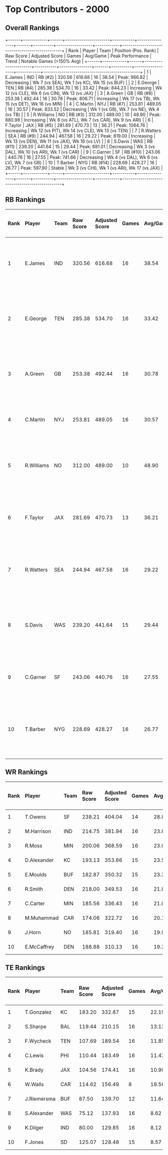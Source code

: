 # Top Contributors - 2000

## Overall Rankings

+------+------------+------+----------------------+-----------+----------------+-------+----------+------------------+------------+------------------------------------------------+
| Rank | Player     | Team | Position (Pos. Rank) | Raw Score | Adjusted Score | Games | Avg/Game | Peak Performance | Trend      | Notable Games (>150% Avg)                      |
+------+------------+------+----------------------+-----------+----------------+-------+----------+------------------+------------+------------------------------------------------+
| 1    | E.James    | IND  | RB (#2)              | 320.56    | 616.68         | 16    | 38.54    | Peak: 966.82     | Decreasing | Wk 7 (vs SEA), Wk 1 (vs KC), Wk 15 (vs BUF)    |
| 2    | E.George   | TEN  | RB (#4)              | 285.38    | 534.70         | 16    | 33.42    | Peak: 844.23     | Increasing | Wk 12 (vs CLE), Wk 6 (vs CIN), Wk 13 (vs JAX)  |
| 3    | A.Green    | GB   | RB (#8)              | 253.38    | 492.44         | 16    | 30.78    | Peak: 806.71     | Increasing | Wk 17 (vs TB), Wk 15 (vs DET), Wk 16 (vs MIN)  |
| 4    | C.Martin   | NYJ  | RB (#7)              | 253.81    | 489.05         | 16    | 30.57    | Peak: 833.52     | Decreasing | Wk 1 (vs GB), Wk 7 (vs NE), Wk 4 (vs TB)       |
| 5    | R.Williams | NO   | RB (#3)              | 312.00    | 489.00         | 10    | 48.90    | Peak: 880.98     | Increasing | Wk 8 (vs ATL), Wk 7 (vs CAR), Wk 9 (vs ARI)    |
| 6    | F.Taylor   | JAX  | RB (#5)              | 281.69    | 470.73         | 13    | 36.21    | Peak: 1064.76    | Increasing | Wk 12 (vs PIT), Wk 14 (vs CLE), Wk 13 (vs TEN) |
| 7    | R.Watters  | SEA  | RB (#9)              | 244.94    | 467.58         | 16    | 29.22    | Peak: 819.00     | Increasing | Wk 13 (vs DEN), Wk 11 (vs JAX), Wk 16 (vs LV)  |
| 8    | S.Davis    | WAS  | RB (#11)             | 239.20    | 441.64         | 15    | 29.44    | Peak: 691.01     | Decreasing | Wk 3 (vs DAL), Wk 10 (vs ARI), Wk 1 (vs CAR)   |
| 9    | C.Garner   | SF   | RB (#10)             | 243.06    | 440.76         | 16    | 27.55    | Peak: 741.66     | Decreasing | Wk 4 (vs DAL), Wk 6 (vs LV), Wk 7 (vs GB)      |
| 10   | T.Barber   | NYG  | RB (#14)             | 228.69    | 428.27         | 16    | 26.77    | Peak: 597.90     | Stable     | Wk 3 (vs CHI), Wk 1 (vs ARI), Wk 17 (vs JAX)   |
+------+------------+------+----------------------+-----------+----------------+-------+----------+------------------+------------+------------------------------------------------+

## RB Rankings

| Rank | Player     | Team | Raw Score | Adjusted Score | Games | Avg/Game | Peak Performance | Trend      | Notable Games (>150% Avg)                      |
| :----| :----------| :----| :---------| :--------------| :-----| :--------| :----------------| :----------| :----------------------------------------------|
| 1    | E.James    | IND  | 320.56    | 616.68         | 16    | 38.54    | Peak: 966.82     | Decreasing | Wk 7 (vs SEA), Wk 1 (vs KC), Wk 15 (vs BUF)    |
| 2    | E.George   | TEN  | 285.38    | 534.70         | 16    | 33.42    | Peak: 844.23     | Increasing | Wk 12 (vs CLE), Wk 6 (vs CIN), Wk 13 (vs JAX)  |
| 3    | A.Green    | GB   | 253.38    | 492.44         | 16    | 30.78    | Peak: 806.71     | Increasing | Wk 17 (vs TB), Wk 15 (vs DET), Wk 16 (vs MIN)  |
| 4    | C.Martin   | NYJ  | 253.81    | 489.05         | 16    | 30.57    | Peak: 833.52     | Decreasing | Wk 1 (vs GB), Wk 7 (vs NE), Wk 4 (vs TB)       |
| 5    | R.Williams | NO   | 312.00    | 489.00         | 10    | 48.90    | Peak: 880.98     | Increasing | Wk 8 (vs ATL), Wk 7 (vs CAR), Wk 9 (vs ARI)    |
| 6    | F.Taylor   | JAX  | 281.69    | 470.73         | 13    | 36.21    | Peak: 1064.76    | Increasing | Wk 12 (vs PIT), Wk 14 (vs CLE), Wk 13 (vs TEN) |
| 7    | R.Watters  | SEA  | 244.94    | 467.58         | 16    | 29.22    | Peak: 819.00     | Increasing | Wk 13 (vs DEN), Wk 11 (vs JAX), Wk 16 (vs LV)  |
| 8    | S.Davis    | WAS  | 239.20    | 441.64         | 15    | 29.44    | Peak: 691.01     | Decreasing | Wk 3 (vs DAL), Wk 10 (vs ARI), Wk 1 (vs CAR)   |
| 9    | C.Garner   | SF   | 243.06    | 440.76         | 16    | 27.55    | Peak: 741.66     | Decreasing | Wk 4 (vs DAL), Wk 6 (vs LV), Wk 7 (vs GB)      |
| 10   | T.Barber   | NYG  | 228.69    | 428.27         | 16    | 26.77    | Peak: 597.90     | Stable     | Wk 3 (vs CHI), Wk 1 (vs ARI), Wk 17 (vs JAX)   |

## WR Rankings

| Rank | Player      | Team | Raw Score | Adjusted Score | Games | Avg/Game | Peak Performance | Trend      | Notable Games (>150% Avg) |
| :----| :-----------| :----| :---------| :--------------| :-----| :--------| :----------------| :----------| :-------------------------|
| 1    | T.Owens     | SF   | 238.21    | 404.04         | 14    | 28.86    | Peak: 918.09     | Decreasing |                           |
| 2    | M.Harrison  | IND  | 214.75    | 381.94         | 16    | 23.87    | Peak: 663.19     | Decreasing |                           |
| 3    | R.Moss      | MIN  | 200.06    | 368.59         | 16    | 23.04    | Peak: 740.59     | Decreasing |                           |
| 4    | D.Alexander | KC   | 193.13    | 353.66         | 15    | 23.58    | Peak: 550.89     | Decreasing |                           |
| 5    | E.Moulds    | BUF  | 182.87    | 350.32         | 15    | 23.35    | Peak: 659.07     | Decreasing |                           |
| 6    | R.Smith     | DEN  | 218.00    | 349.53         | 16    | 21.85    | Peak: 652.63     | Decreasing |                           |
| 7    | C.Carter    | MIN  | 185.56    | 336.43         | 16    | 21.03    | Peak: 588.47     | Stable     |                           |
| 8    | M.Muhammad  | CAR  | 174.06    | 322.72         | 16    | 20.17    | Peak: 654.70     | Increasing |                           |
| 9    | J.Horn      | NO   | 185.81    | 319.40         | 16    | 19.96    | Peak: 672.58     | Increasing |                           |
| 10   | E.McCaffrey | DEN  | 188.88    | 310.13         | 16    | 19.38    | Peak: 632.13     | Stable     |                           |

## TE Rankings

| Rank | Player      | Team | Raw Score | Adjusted Score | Games | Avg/Game | Peak Performance | Trend      | Notable Games (>150% Avg) |
| :----| :-----------| :----| :---------| :--------------| :-----| :--------| :----------------| :----------| :-------------------------|
| 1    | T.Gonzalez  | KC   | 183.20    | 332.87         | 15    | 22.19    | Peak: 585.89     | Increasing |                           |
| 2    | S.Sharpe    | BAL  | 119.44    | 210.15         | 16    | 13.13    | Peak: 372.92     | Stable     |                           |
| 3    | F.Wycheck   | TEN  | 107.69    | 189.54         | 16    | 11.85    | Peak: 317.08     | Decreasing |                           |
| 4    | C.Lewis     | PHI  | 110.44    | 183.49         | 16    | 11.47    | Peak: 314.49     | Increasing |                           |
| 5    | K.Brady     | JAX  | 104.56    | 174.41         | 16    | 10.90    | Peak: 568.93     | Increasing |                           |
| 6    | W.Walls     | CAR  | 114.62    | 156.49         | 8     | 19.56    | Peak: 330.73     | Decreasing |                           |
| 7    | J.Riemersma | BUF  | 87.50     | 139.70         | 12    | 11.64    | Peak: 369.80     | Decreasing |                           |
| 8    | S.Alexander | WAS  | 75.12     | 137.93         | 16    | 8.62     | Peak: 294.49     | Increasing |                           |
| 9    | K.Dilger    | IND  | 80.00     | 129.85         | 16    | 8.12     | Peak: 382.59     | Decreasing |                           |
| 10   | F.Jones     | SD   | 125.07    | 128.48         | 15    | 8.57     | Peak: 333.00     | Decreasing |                           |

